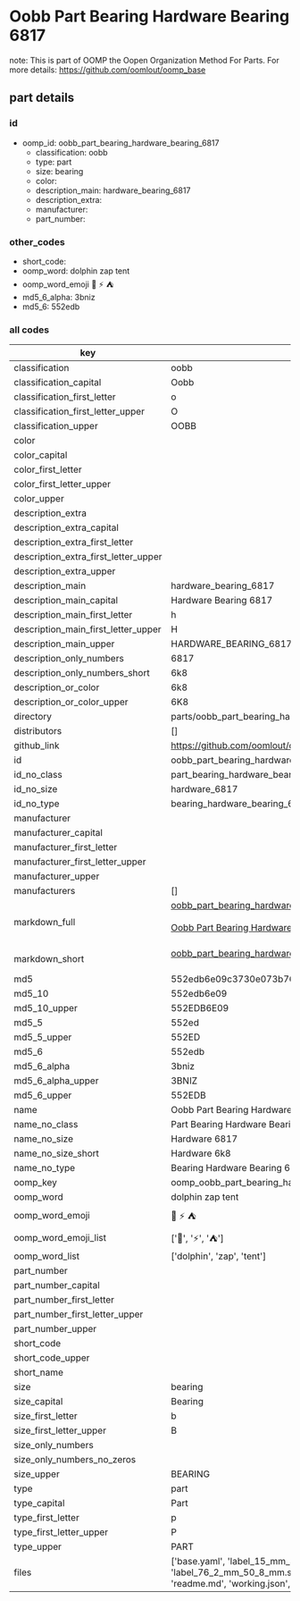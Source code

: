# Oobb Part Bearing Hardware Bearing 6817  

note: This is part of OOMP the Oopen Organization Method For Parts. For more details: https://github.com/oomlout/oomp_base

##  part details





### id
* oomp_id: oobb_part_bearing_hardware_bearing_6817
  * classification: oobb
  * type: part
  * size: bearing
  * color: 
  * description_main: hardware_bearing_6817
  * description_extra: 
  * manufacturer: 
  * part_number: 

### other_codes
* short_code: 
* oomp_word: dolphin zap tent
* oomp_word_emoji :dolphin: :zap: :tent:
* md5_6_alpha: 3bniz
* md5_6: 552edb

### all codes 
| key | value |  
| --- | --- |  
| classification | oobb |  
| classification_capital | Oobb |  
| classification_first_letter | o |  
| classification_first_letter_upper | O |  
| classification_upper | OOBB |  
| color |  |  
| color_capital |  |  
| color_first_letter |  |  
| color_first_letter_upper |  |  
| color_upper |  |  
| description_extra |  |  
| description_extra_capital |  |  
| description_extra_first_letter |  |  
| description_extra_first_letter_upper |  |  
| description_extra_upper |  |  
| description_main | hardware_bearing_6817 |  
| description_main_capital | Hardware Bearing 6817 |  
| description_main_first_letter | h |  
| description_main_first_letter_upper | H |  
| description_main_upper | HARDWARE_BEARING_6817 |  
| description_only_numbers | 6817 |  
| description_only_numbers_short | 6k8 |  
| description_or_color | 6k8 |  
| description_or_color_upper | 6K8 |  
| directory | parts/oobb_part_bearing_hardware_bearing_6817 |  
| distributors | [] |  
| github_link | https://github.com/oomlout/oomlout_oomp_part_src/tree/main/parts/oobb_part_bearing_hardware_bearing_6817/working |  
| id | oobb_part_bearing_hardware_bearing_6817 |  
| id_no_class | part_bearing_hardware_bearing_6817 |  
| id_no_size | hardware_6817 |  
| id_no_type | bearing_hardware_bearing_6817 |  
| manufacturer |  |  
| manufacturer_capital |  |  
| manufacturer_first_letter |  |  
| manufacturer_first_letter_upper |  |  
| manufacturer_upper |  |  
| manufacturers | [] |  
| markdown_full | [oobb_part_bearing_hardware_bearing_6817](https://github.com/oomlout/oomlout_oomp_part_src/tree/main/parts/oobb_part_bearing_hardware_bearing_6817/working)<br>[](https://github.com/oomlout/oomlout_oomp_part_src/tree/main/parts/oobb_part_bearing_hardware_bearing_6817/working)<br>[Oobb Part Bearing Hardware Bearing 6817](https://github.com/oomlout/oomlout_oomp_part_src/tree/main/parts/oobb_part_bearing_hardware_bearing_6817/working)<br><br> |  
| markdown_short | [oobb_part_bearing_hardware_bearing_6817](https://github.com/oomlout/oomlout_oomp_part_src/tree/main/parts/oobb_part_bearing_hardware_bearing_6817/working)<br><br> |  
| md5 | 552edb6e09c3730e073b7665beecaac9 |  
| md5_10 | 552edb6e09 |  
| md5_10_upper | 552EDB6E09 |  
| md5_5 | 552ed |  
| md5_5_upper | 552ED |  
| md5_6 | 552edb |  
| md5_6_alpha | 3bniz |  
| md5_6_alpha_upper | 3BNIZ |  
| md5_6_upper | 552EDB |  
| name | Oobb Part Bearing Hardware Bearing 6817 |  
| name_no_class | Part Bearing Hardware Bearing 6817 |  
| name_no_size | Hardware 6817 |  
| name_no_size_short | Hardware 6k8 |  
| name_no_type | Bearing Hardware Bearing 6817 |  
| oomp_key | oomp_oobb_part_bearing_hardware_bearing_6817 |  
| oomp_word | dolphin zap tent |  
| oomp_word_emoji | :dolphin: :zap: :tent: |  
| oomp_word_emoji_list | [':dolphin:', ':zap:', ':tent:'] |  
| oomp_word_list | ['dolphin', 'zap', 'tent'] |  
| part_number |  |  
| part_number_capital |  |  
| part_number_first_letter |  |  
| part_number_first_letter_upper |  |  
| part_number_upper |  |  
| short_code |  |  
| short_code_upper |  |  
| short_name |  |  
| size | bearing |  
| size_capital | Bearing |  
| size_first_letter | b |  
| size_first_letter_upper | B |  
| size_only_numbers |  |  
| size_only_numbers_no_zeros |  |  
| size_upper | BEARING |  
| type | part |  
| type_capital | Part |  
| type_first_letter | p |  
| type_first_letter_upper | P |  
| type_upper | PART |  
| files | ['base.yaml', 'label_15_mm_30_mm.pdf', 'label_15_mm_30_mm.svg', 'label_76_2_mm_50_8_mm.pdf', 'label_76_2_mm_50_8_mm.svg', 'label_oomlout_76_2_mm_50_8_mm.pdf', 'label_oomlout_76_2_mm_50_8_mm.svg', 'readme.md', 'working.json', 'working.yaml'] |  
